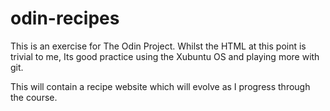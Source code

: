 # odin-recipes
This is an exercise for The Odin Project. Whilst the HTML at this point is trivial to me, Its good practice using the Xubuntu OS and playing more with git.

This will contain a recipe website which will evolve as I progress through the course. 